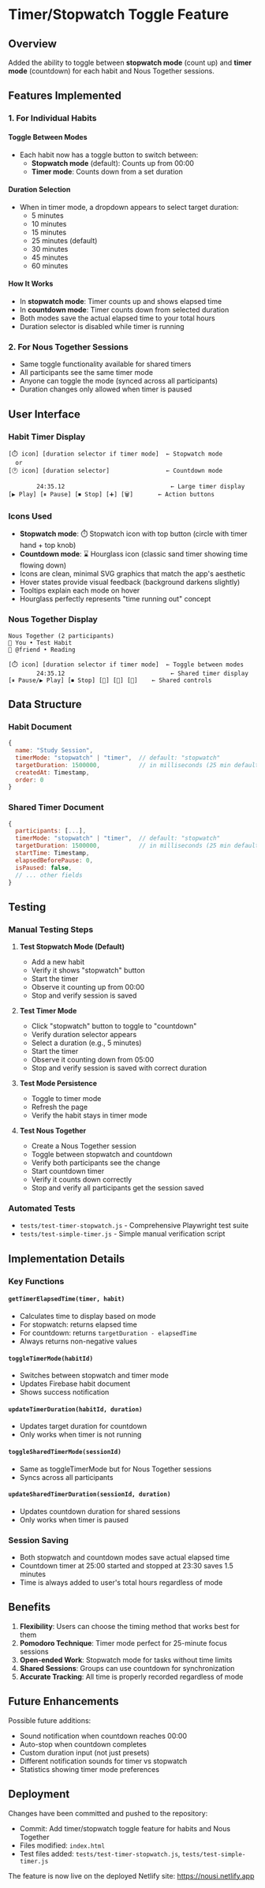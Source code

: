 # Timer/Stopwatch Toggle Feature

## Overview
Added the ability to toggle between **stopwatch mode** (count up) and **timer mode** (countdown) for each habit and Nous Together sessions.

## Features Implemented

### 1. For Individual Habits

#### Toggle Between Modes
- Each habit now has a toggle button to switch between:
  - **Stopwatch mode** (default): Counts up from 00:00
  - **Timer mode**: Counts down from a set duration

#### Duration Selection
- When in timer mode, a dropdown appears to select target duration:
  - 5 minutes
  - 10 minutes
  - 15 minutes
  - 25 minutes (default)
  - 30 minutes
  - 45 minutes
  - 60 minutes

#### How It Works
- In **stopwatch mode**: Timer counts up and shows elapsed time
- In **countdown mode**: Timer counts down from selected duration
- Both modes save the actual elapsed time to your total hours
- Duration selector is disabled while timer is running

### 2. For Nous Together Sessions

- Same toggle functionality available for shared timers
- All participants see the same timer mode
- Anyone can toggle the mode (synced across all participants)
- Duration changes only allowed when timer is paused

## User Interface

### Habit Timer Display
```
[⏱️ icon] [duration selector if timer mode]  ← Stopwatch mode
  or
[🕐 icon] [duration selector]                ← Countdown mode

        24:35.12                              ← Large timer display
[▶ Play] [⏸ Pause] [⏹ Stop] [➕] [🗑️]       ← Action buttons
```

### Icons Used
- **Stopwatch mode**: ⏱️ Stopwatch icon with top button (circle with timer hand + top knob)
- **Countdown mode**: ⌛ Hourglass icon (classic sand timer showing time flowing down)
- Icons are clean, minimal SVG graphics that match the app's aesthetic
- Hover states provide visual feedback (background darkens slightly)
- Tooltips explain each mode on hover
- Hourglass perfectly represents "time running out" concept

### Nous Together Display
```
Nous Together (2 participants)
👤 You • Test Habit
👥 @friend • Reading

[⏱️ icon] [duration selector if timer mode]  ← Toggle between modes
        24:35.12                              ← Shared timer display
[⏸ Pause/▶ Play] [⏹ Stop] [💬] [👥] [👋]    ← Shared controls
```

## Data Structure

### Habit Document
```javascript
{
  name: "Study Session",
  timerMode: "stopwatch" | "timer",  // default: "stopwatch"
  targetDuration: 1500000,           // in milliseconds (25 min default)
  createdAt: Timestamp,
  order: 0
}
```

### Shared Timer Document
```javascript
{
  participants: [...],
  timerMode: "stopwatch" | "timer",  // default: "stopwatch"
  targetDuration: 1500000,           // in milliseconds (25 min default)
  startTime: Timestamp,
  elapsedBeforePause: 0,
  isPaused: false,
  // ... other fields
}
```

## Testing

### Manual Testing Steps

1. **Test Stopwatch Mode (Default)**
   - Add a new habit
   - Verify it shows "stopwatch" button
   - Start the timer
   - Observe it counting up from 00:00
   - Stop and verify session is saved

2. **Test Timer Mode**
   - Click "stopwatch" button to toggle to "countdown"
   - Verify duration selector appears
   - Select a duration (e.g., 5 minutes)
   - Start the timer
   - Observe it counting down from 05:00
   - Stop and verify session is saved with correct duration

3. **Test Mode Persistence**
   - Toggle to timer mode
   - Refresh the page
   - Verify the habit stays in timer mode

4. **Test Nous Together**
   - Create a Nous Together session
   - Toggle between stopwatch and countdown
   - Verify both participants see the change
   - Start countdown timer
   - Verify it counts down correctly
   - Stop and verify all participants get the session saved

### Automated Tests
- `tests/test-timer-stopwatch.js` - Comprehensive Playwright test suite
- `tests/test-simple-timer.js` - Simple manual verification script

## Implementation Details

### Key Functions

#### `getTimerElapsedTime(timer, habit)`
- Calculates time to display based on mode
- For stopwatch: returns elapsed time
- For countdown: returns `targetDuration - elapsedTime`
- Always returns non-negative values

#### `toggleTimerMode(habitId)`
- Switches between stopwatch and timer mode
- Updates Firebase habit document
- Shows success notification

#### `updateTimerDuration(habitId, duration)`
- Updates target duration for countdown
- Only works when timer is not running

#### `toggleSharedTimerMode(sessionId)`
- Same as toggleTimerMode but for Nous Together sessions
- Syncs across all participants

#### `updateSharedTimerDuration(sessionId, duration)`
- Updates countdown duration for shared sessions
- Only works when timer is paused

### Session Saving
- Both stopwatch and countdown modes save actual elapsed time
- Countdown timer at 25:00 started and stopped at 23:30 saves 1.5 minutes
- Time is always added to user's total hours regardless of mode

## Benefits

1. **Flexibility**: Users can choose the timing method that works best for them
2. **Pomodoro Technique**: Timer mode perfect for 25-minute focus sessions
3. **Open-ended Work**: Stopwatch mode for tasks without time limits
4. **Shared Sessions**: Groups can use countdown for synchronization
5. **Accurate Tracking**: All time is properly recorded regardless of mode

## Future Enhancements

Possible future additions:
- Sound notification when countdown reaches 00:00
- Auto-stop when countdown completes
- Custom duration input (not just presets)
- Different notification sounds for timer vs stopwatch
- Statistics showing timer mode preferences

## Deployment

Changes have been committed and pushed to the repository:
- Commit: Add timer/stopwatch toggle feature for habits and Nous Together
- Files modified: `index.html`
- Test files added: `tests/test-timer-stopwatch.js`, `tests/test-simple-timer.js`

The feature is now live on the deployed Netlify site: https://nousi.netlify.app
